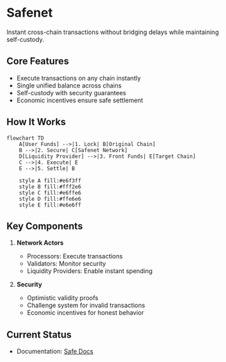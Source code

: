 # Safenet

Instant cross-chain transactions without bridging delays while maintaining self-custody.

## Core Features

- Execute transactions on any chain instantly
- Single unified balance across chains
- Self-custody with security guarantees
- Economic incentives ensure safe settlement

## How It Works

```mermaid
flowchart TD
    A[User Funds] -->|1. Lock| B[Original Chain]
    B -->|2. Secure| C[Safenet Network]
    D[Liquidity Provider] -->|3. Front Funds| E[Target Chain]
    C -->|4. Execute| E
    E -->|5. Settle| B

    style A fill:#e6f3ff
    style B fill:#fff2e6
    style C fill:#e6ffe6
    style D fill:#ffe6e6
    style E fill:#e6e6ff
```

## Key Components

1. **Network Actors**
   - Processors: Execute transactions
   - Validators: Monitor security
   - Liquidity Providers: Enable instant spending

2. **Security**
   - Optimistic validity proofs
   - Challenge system for invalid transactions
   - Economic incentives for honest behavior

## Current Status
- Documentation: [Safe Docs](https://docs.safe.global)
